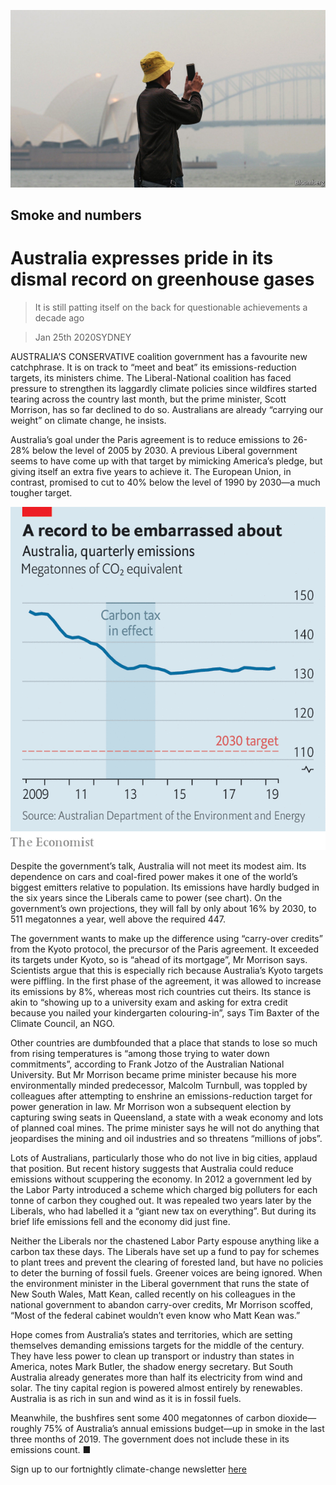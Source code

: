 ![](./images/20200125_ASP501.jpg)

## Smoke and numbers

# Australia expresses pride in its dismal record on greenhouse gases

> It is still patting itself on the back for questionable achievements a decade ago

> Jan 25th 2020SYDNEY

AUSTRALIA’S CONSERVATIVE coalition government has a favourite new catchphrase. It is on track to “meet and beat” its emissions-reduction targets, its ministers chime. The Liberal-National coalition has faced pressure to strengthen its laggardly climate policies since wildfires started tearing across the country last month, but the prime minister, Scott Morrison, has so far declined to do so. Australians are already “carrying our weight” on climate change, he insists.

Australia’s goal under the Paris agreement is to reduce emissions to 26-28% below the level of 2005 by 2030. A previous Liberal government seems to have come up with that target by mimicking America’s pledge, but giving itself an extra five years to achieve it. The European Union, in contrast, promised to cut to 40% below the level of 1990 by 2030—a much tougher target.

![](./images/20200125_ASC370.png)

Despite the government’s talk, Australia will not meet its modest aim. Its dependence on cars and coal-fired power makes it one of the world’s biggest emitters relative to population. Its emissions have hardly budged in the six years since the Liberals came to power (see chart). On the government’s own projections, they will fall by only about 16% by 2030, to 511 megatonnes a year, well above the required 447.

The government wants to make up the difference using “carry-over credits” from the Kyoto protocol, the precursor of the Paris agreement. It exceeded its targets under Kyoto, so is “ahead of its mortgage”, Mr Morrison says. Scientists argue that this is especially rich because Australia’s Kyoto targets were piffling. In the first phase of the agreement, it was allowed to increase its emissions by 8%, whereas most rich countries cut theirs. Its stance is akin to “showing up to a university exam and asking for extra credit because you nailed your kindergarten colouring-in”, says Tim Baxter of the Climate Council, an NGO.

Other countries are dumbfounded that a place that stands to lose so much from rising temperatures is “among those trying to water down commitments”, according to Frank Jotzo of the Australian National University. But Mr Morrison became prime minister because his more environmentally minded predecessor, Malcolm Turnbull, was toppled by colleagues after attempting to enshrine an emissions-reduction target for power generation in law. Mr Morrison won a subsequent election by capturing swing seats in Queensland, a state with a weak economy and lots of planned coal mines. The prime minister says he will not do anything that jeopardises the mining and oil industries and so threatens “millions of jobs”.

Lots of Australians, particularly those who do not live in big cities, applaud that position. But recent history suggests that Australia could reduce emissions without scuppering the economy. In 2012 a government led by the Labor Party introduced a scheme which charged big polluters for each tonne of carbon they coughed out. It was repealed two years later by the Liberals, who had labelled it a “giant new tax on everything”. But during its brief life emissions fell and the economy did just fine.

Neither the Liberals nor the chastened Labor Party espouse anything like a carbon tax these days. The Liberals have set up a fund to pay for schemes to plant trees and prevent the clearing of forested land, but have no policies to deter the burning of fossil fuels. Greener voices are being ignored. When the environment minister in the Liberal government that runs the state of New South Wales, Matt Kean, called recently on his colleagues in the national government to abandon carry-over credits, Mr Morrison scoffed, “Most of the federal cabinet wouldn’t even know who Matt Kean was.”

Hope comes from Australia’s states and territories, which are setting themselves demanding emissions targets for the middle of the century. They have less power to clean up transport or industry than states in America, notes Mark Butler, the shadow energy secretary. But South Australia already generates more than half its electricity from wind and solar. The tiny capital region is powered almost entirely by renewables. Australia is as rich in sun and wind as it is in fossil fuels.

Meanwhile, the bushfires sent some 400 megatonnes of carbon dioxide—roughly 75% of Australia’s annual emissions budget—up in smoke in the last three months of 2019. The government does not include these in its emissions count. ■

Sign up to our fortnightly climate-change newsletter [here](https://www.economist.com//theclimateissue/)